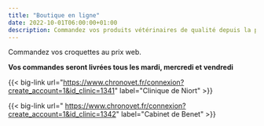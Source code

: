 ```yaml
---
title: "Boutique en ligne"
date: 2022-10-01T06:00:00+01:00
description: Commandez vos produits vétérinaires de qualité depuis la plateforme partenaire chronovet
---
```


Commandez vos croquettes au prix web.

**Vos commandes seront livrées tous les mardi, mercredi et vendredi**


{{< big-link url="https://www.chronovet.fr/connexion?create_account=1&id_clinic=1341" label="Clinique de Niort" >}}

{{< big-link url=" https://www.chronovet.fr/connexion?create_account=1&id_clinic=1342" label="Cabinet de Benet" >}}